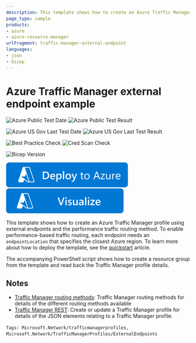 ```yaml
---
description: This template shows how to create an Azure Traffic Manager profile using external endpoints.
page_type: sample
products:
- azure
- azure-resource-manager
urlFragment: traffic-manager-external-endpoint
languages:
- json
- bicep
---
```

# Azure Traffic Manager external endpoint example

![Azure Public Test Date](https://azurequickstartsservice.blob.core.windows.net/badges/quickstarts/microsoft.network/traffic-manager-external-endpoint/PublicLastTestDate.svg)
![Azure Public Test Result](https://azurequickstartsservice.blob.core.windows.net/badges/quickstarts/microsoft.network/traffic-manager-external-endpoint/PublicDeployment.svg)

![Azure US Gov Last Test Date](https://azurequickstartsservice.blob.core.windows.net/badges/quickstarts/microsoft.network/traffic-manager-external-endpoint/FairfaxLastTestDate.svg)
![Azure US Gov Last Test Result](https://azurequickstartsservice.blob.core.windows.net/badges/quickstarts/microsoft.network/traffic-manager-external-endpoint/FairfaxDeployment.svg)

![Best Practice Check](https://azurequickstartsservice.blob.core.windows.net/badges/quickstarts/microsoft.network/traffic-manager-external-endpoint/BestPracticeResult.svg)
![Cred Scan Check](https://azurequickstartsservice.blob.core.windows.net/badges/quickstarts/microsoft.network/traffic-manager-external-endpoint/CredScanResult.svg)

![Bicep Version](https://azurequickstartsservice.blob.core.windows.net/badges/quickstarts/microsoft.network/traffic-manager-external-endpoint/BicepVersion.svg)

[![Deploy To Azure](https://raw.githubusercontent.com/Azure/azure-quickstart-templates/master/1-CONTRIBUTION-GUIDE/images/deploytoazure.svg?sanitize=true)](https://portal.azure.com/#create/Microsoft.Template/uri/https%3A%2F%2Fraw.githubusercontent.com%2FAzure%2Fazure-quickstart-templates%2Fmaster%2Fquickstarts%2Fmicrosoft.network%2Ftraffic-manager-external-endpoint%2Fazuredeploy.json)
[![Visualize](https://raw.githubusercontent.com/Azure/azure-quickstart-templates/master/1-CONTRIBUTION-GUIDE/images/visualizebutton.svg?sanitize=true)](http://armviz.io/#/?load=https%3A%2F%2Fraw.githubusercontent.com%2FAzure%2Fazure-quickstart-templates%2Fmaster%2Fquickstarts%2Fmicrosoft.network%2Ftraffic-manager-external-endpoint%2Fazuredeploy.json)

This template shows how to create an Azure Traffic Manager profile using external endpoints and the performance traffic routing method. To enable performance-based traffic routing, each endpoint needs an `endpointLocation` that specifies the closest Azure region. To learn more about how to deploy the template, see the [quickstart](https://docs.microsoft.com/azure/traffic-manager/quickstart-create-traffic-manager-profile-template) article.

The accompanying PowerShell script shows how to create a resource group from the template and read back the Traffic Manager profile details.

## Notes

- [Traffic Manager routing methods](https://docs.microsoft.com/azure/traffic-manager/traffic-manager-routing-methods): Traffic Manager routing methods for details of the different routing methods available
- [Traffic Manager REST](https://docs.microsoft.com/rest/api/trafficmanager/): Create or update a Traffic Manager profile for details of the JSON elements relating to a Traffic Manager profile.

`Tags: Microsoft.Network/trafficmanagerprofiles, Microsoft.Network/TrafficManagerProfiles/ExternalEndpoints`
